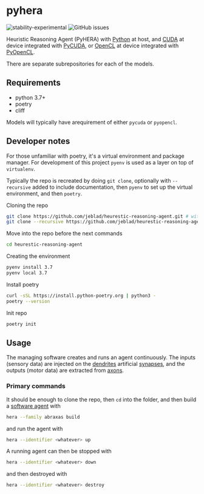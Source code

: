 # pyhera

![stability-experimental](https://img.shields.io/badge/stability-experimental-orange.svg?style=for-the-badge)
![GitHub issues](https://img.shields.io/github/issues-raw/jeblad/pyhera?style=for-the-badge)

Heuristic Reasoning Agent (PyHERA) with [Python](https://en.wikipedia.org/wiki/Python_(programming_language)) at host, and [CUDA](https://en.wikipedia.org/wiki/CUDA) at device integrated with [PyCUDA](https://documen.tician.de/pycuda/), or [OpenCL](https://en.wikipedia.org/wiki/OpenCL) at device integrated with [PyOpenCL](https://documen.tician.de/pyopencl/).

There are separate subrepositories for each of the models.

## Requirements

- python 3.7+
- poetry
- cliff

Models will typically have arequirement of either `pycuda` or `pyopencl`.

## Developer notes

For those unfamiliar with poetry, it's a virtual environment and package manager. For development of this project `pyenv` is used as a layer on top of `virtualenv`.

Typically the repo is recreated by doing `git clone`, optionally with `--recursive` added to include documentation, then `pyenv` to set up the virtual environment, and then `poetry`.

Cloning the repo

```bash
git clone https://github.com/jeblad/heurestic-reasoning-agent.git # without docs
git clone --recursive https://github.com/jeblad/heurestic-reasoning-agent.git
```

Move into the repo before the next commands

```bash
cd heurestic-reasoning-agent
```

Creating the environment

```bash
pyenv install 3.7
pyenv local 3.7
```

Install poetry

```bash
curl -sSL https://install.python-poetry.org | python3 -
poetry --version
```

Init repo

```bash
poetry init
```

## Usage

The managing software creates and runs an agent continuously. The inputs (sensory data) are injected on the [dendrites](https://en.wikipedia.org/wiki/Dendrite) artificial [synapses](https://en.wikipedia.org/wiki/Synapse), and the outputs (motor data) are extracted from [axons](https://en.wikipedia.org/wiki/Axon).

### Primary commands

It should be enough to clone the repo, then `cd` into the folder, and then build a [software agent](https://en.wikipedia.org/wiki/Software_agent) with

```bash
hera --family abraxas build
```

and run the agent with

```bash
hera --identifier <whatever> up
```

A running agent can then be stopped with

```bash
hera --identifier <whatever> down
```

and then destroyed with

```bash
hera --identifier <whatever> destroy
```


